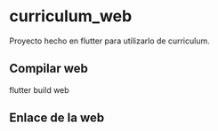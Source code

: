 # curriculum_web
Proyecto hecho en flutter para utilizarlo de curriculum.

## Compilar web

flutter build web

## Enlace de la web